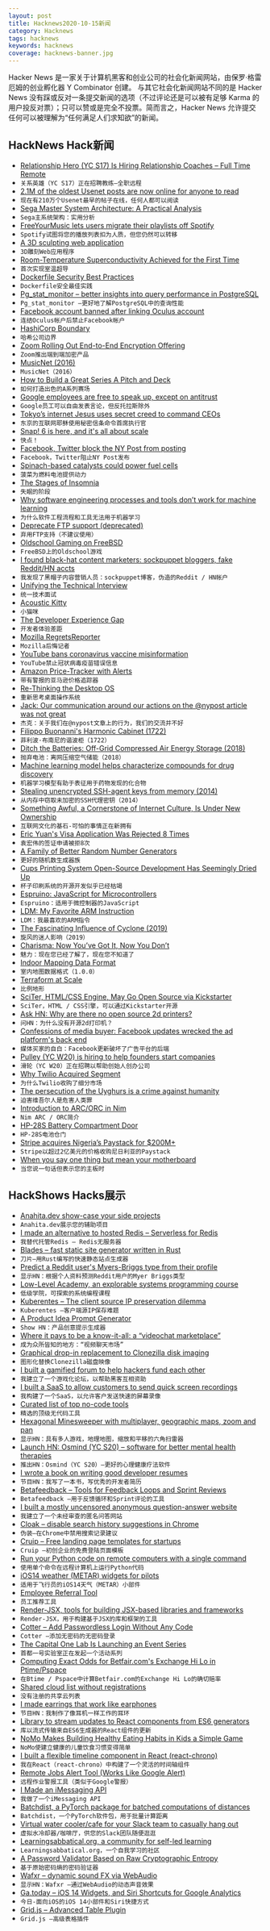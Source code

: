 ```yaml
---
layout: post
title: Hacknews2020-10-15新闻
category: Hacknews
tags: hacknews
keywords: hacknews
coverage: hacknews-banner.jpg
---
```


Hacker News 是一家关于计算机黑客和创业公司的社会化新闻网站，由保罗·格雷厄姆的创业孵化器 Y Combinator 创建。
与其它社会化新闻网站不同的是 Hacker News 没有踩或反对一条提交新闻的选项（不过评论还是可以被有足够 Karma 的用户投反对票）；只可以赞或是完全不投票。简而言之，Hacker News 允许提交任何可以被理解为“任何满足人们求知欲”的新闻。

## HackNews Hack新闻


- [Relationship Hero (YC S17) Is Hiring Relationship Coaches – Full Time Remote](https://relationshiphero.com/careers?role=coach)
- `关系英雄（YC S17）正在招聘教练–全职远程`
- [2.1M of the oldest Usenet posts are now online for anyone to read](https://www.vice.com/en/article/pky7km/usenet-archive-utzoo-online)
- `现在有210万个Usenet最早的帖子在线，任何人都可以阅读`
- [Sega Master System Architecture: A Practical Analysis](https://www.copetti.org/projects/consoles/master-system/)
- `Sega主系统架构：实用分析`
- [FreeYourMusic lets users migrate their playlists off Spotify](https://freeyourmusic.com/en/blog/spotify-tries-to-hold-your-playlists-hostage)
- `Spotify试图将您的播放列表扣为人质，但您仍然可以转移`
- [A 3D sculpting web application](https://stephaneginier.com/sculptgl/)
- `3D雕刻Web应用程序`
- [Room-Temperature Superconductivity Achieved for the First Time](https://www.quantamagazine.org/physicists-discover-first-room-temperature-superconductor-20201014/)
- `首次实现室温超导`
- [Dockerfile Security Best Practices](https://cloudberry.engineering/article/dockerfile-security-best-practices/)
- `Dockerfile安全最佳实践`
- [Pg_stat_monitor – better insights into query performance in PostgreSQL](https://www.percona.com/blog/2020/10/14/announcing-pg_stat_monitor-tech-preview-get-better-insights-into-query-performance-in-postgresql/)
- `Pg_stat_monitor –更好地了解PostgreSQL中的查询性能`
- [Facebook account banned after linking Oculus account](https://www.reddit.com/r/OculusQuest/comments/japo1j/facebook_account_banned_within_10_minutes/)
- `连结Oculus帐户后禁止Facebook帐户`
- [HashiCorp Boundary](https://www.hashicorp.com/blog/hashicorp-boundary)
- `哈希公司边界`
- [Zoom Rolling Out End-to-End Encryption Offering](https://blog.zoom.us/zoom-rolling-out-end-to-end-encryption-offering/)
- `Zoom推出端到端加密产品`
- [MusicNet (2016)](https://homes.cs.washington.edu/~thickstn/musicnet.html)
- `MusicNet（2016）`
- [How to Build a Great Series A Pitch and Deck](https://www.ycombinator.com/library/8d-how-to-build-a-great-series-a-pitch-and-deck)
- `如何打造出色的A系列赛场`
- [Google employees are free to speak up, except on antitrust](https://www.nytimes.com/2020/10/13/technology/google-employees-antitrust.html)
- `Google员工可以自由发表言论，但反托拉斯除外`
- [Tokyo’s internet Jesus uses secret creed to command CEOs](https://www.bloomberg.com/news/articles/2020-10-14/how-gmo-s-masatoshi-kumagai-once-a-high-school-dropout-runs-102-companies)
- `东京的互联网耶稣使用秘密信条命令首席执行官`
- [Snap! 6 is here, and it's all about scale](https://snap.berkeley.edu/blog)
- `快点！ `
- [Facebook, Twitter block the NY Post from posting](https://www.nationalreview.com/news/twitter-cites-hacked-materials-policy-to-justify-censorship-of-ny-post-hunter-biden-article/)
- `Facebook，Twitter阻止NY Post发布`
- [Spinach-based catalysts could power fuel cells](https://spectrum.ieee.org/energywise/green-tech/fuel-cells/spinach-gives-fuel-cells-a-power-up)
- `菠菜为燃料电池提供动力`
- [The Stages of Insomnia](https://www.mcsweeneys.net/articles/the-52-stages-of-insomnia)
- `失眠的阶段`
- [Why software engineering processes and tools don’t work for machine learning](https://www.comet.ml/site/why-software-engineering-processes-and-tools-dont-work-for-machine-learning/)
- `为什么软件工程流程和工具无法用于机器学习`
- [Deprecate FTP support (deprecated)](https://www.chromestatus.com/feature/6246151319715840)
- `弃用FTP支持（不建议使用）`
- [Oldschool Gaming on FreeBSD](https://vermaden.wordpress.com/2020/10/14/oldschool-gaming-on-freebsd/)
- `FreeBSD上的Oldschool游戏`
- [I found black-hat content marketers: sockpuppet bloggers, fake Reddit/HN accts](https://twitter.com/troyd/status/1315355410967085057)
- `我发现了黑帽子内容营销人员：sockpuppet博客，伪造的Reddit / HN帐户`
- [Unifying the Technical Interview](https://aphyr.com/posts/354-unifying-the-technical-interview)
- `统一技术面试`
- [Acoustic Kitty](https://en.wikipedia.org/wiki/Acoustic_Kitty)
- `小猫咪`
- [The Developer Experience Gap](https://redmonk.com/sogrady/2020/10/06/developer-experience-gap/)
- `开发者体验差距`
- [Mozilla RegretsReporter](https://foundation.mozilla.org/en/campaigns/regrets-reporter/)
- `Mozilla后悔记者`
- [YouTube bans coronavirus vaccine misinformation](https://www.reuters.com/article/us-health-coronavirus-youtube-idUSKBN26Z1VD)
- `YouTube禁止冠状病毒疫苗错误信息`
- [Amazon Price-Tracker with Alerts](https://www.camelcamelcamel.com)
- `带有警报的亚马逊价格追踪器`
- [Re-Thinking the Desktop OS](https://twitter.com/patrickc/status/1316475471203360769)
- `重新思考桌面操作系统`
- [Jack: Our communication around our actions on the @nypost article was not great](https://twitter.com/jack/status/1316528193621327876)
- `杰克：关于我们在@nypost文章上的行为，我们的交流并不好`
- [Filippo Buonanni's Harmonic Cabinet (1722)](https://publicdomainreview.org/collection/filippo-buonanni-harmonic-cabinet)
- `菲利波·布南尼的谐波柜（1722）`
- [Ditch the Batteries: Off-Grid Compressed Air Energy Storage (2018)](https://www.lowtechmagazine.com/2018/05/ditch-the-batteries-off-the-grid-compressed-air-energy-storage.html)
- `抛弃电池：离网压缩空气储能（2018）`
- [Machine learning model helps characterize compounds for drug discovery](https://phys.org/news/2020-10-machine-characterize-compounds-drug-discovery.html)
- `机器学习模型有助于表征用于药物发现的化合物`
- [Stealing unencrypted SSH-agent keys from memory (2014)](https://blog.netspi.com/stealing-unencrypted-ssh-agent-keys-from-memory/)
- `从内存中窃取未加密的SSH代理密钥（2014）`
- [Something Awful, a Cornerstone of Internet Culture, Is Under New Ownership](https://www.vice.com/en/article/3azxy8/something-awful-under-new-ownership)
- `互联网文化的基石-可怕的事情正在新拥有`
- [Eric Yuan's Visa Application Was Rejected 8 Times](https://www.careerfair.io/reviews/eric-yuan-effect)
- `袁宏伟的签证申请被拒8次`
- [A Family of Better Random Number Generators](https://www.pcg-random.org)
- `更好的随机数生成器族`
- [Cups Printing System Open-Source Development Has Seemingly Dried Up](https://www.phoronix.com/scan.php?page=news_item&px=Linux-2020-CUPS-Git)
- `杯子印刷系统的开源开发似乎已经枯竭`
- [Espruino: JavaScript for Microcontrollers](https://github.com/espruino/Espruino)
- `Espruino：适用于微控制器的JavaScript`
- [LDM: My Favorite ARM Instruction](https://keleshev.com/ldm-my-favorite-arm-instruction/)
- `LDM：我最喜欢的ARM指令`
- [The Fascinating Influence of Cyclone (2019)](http://pling.jondgoodwin.com/post/cyclone/)
- `旋风的迷人影响（2019）`
- [Charisma: Now You’ve Got It, Now You Don’t](https://lareviewofbooks.org/article/the-risks-of-charisma)
- `魅力：现在您已经了解了，现在您不知道了`
- [Indoor Mapping Data Format](https://register.apple.com/resources/imdf/)
- `室内地图数据格式（1.0.0）`
- [Terraform at Scale](https://medium.com/faun/terraform-at-scale-modualized-hierachical-layout-cb5dbe5a368d)
- `比例地形`
- [SciTer, HTML/CSS Engine, May Go Open Source via Kickstarter](https://www.kickstarter.com/projects/c-smile/open-source-sciter-engine)
- `SciTer，HTML / CSS引擎，可以通过Kickstarter开源`
- [Ask HN: Why are there no open source 2d printers?](item?id=24786721)
- `问HN：为什么没有开源2d打印机？`
- [Confessions of media buyer: Facebook updates wrecked the ad platform's back end](https://digiday.com/marketing/confessions-of-media-buyer-facebook-updates-have-wrecked-the-ad-platform-on-the-backend/)
- `媒体买家的自白：Facebook更新破坏了广告平台的后端`
- [Pulley (YC W20) is hiring to help founders start companies](https://docs.google.com/document/d/1BrJ3U4_D6_FxMYnaxZ4-NfCL8KuFGbvYjwh7ReF39zI/edit#)
- `滑轮（YC W20）正在招聘以帮助创始人创办公司`
- [Why Twilio Acquired Segment](https://rudderstack.com/blog/why-twilio-acquired-segment/)
- `为什么Twilio收购了细分市场`
- [The persecution of the Uyghurs is a crime against humanity](https://www.economist.com/leaders/2020/10/17/the-persecution-of-the-uyghurs-is-a-crime-against-humanity)
- `迫害维吾尔人是危害人类罪`
- [Introduction to ARC/ORC in Nim](https://nim-lang.org/blog/2020/10/15/introduction-to-arc-orc-in-nim.html)
- `Nim ARC / ORC简介`
- [HP-28S Battery Compartment Door](https://www.teawea.com/hp-28s-battery-compartment-door/)
- `HP-28S电池仓门`
- [Stripe acquires Nigeria’s Paystack for $200M+](https://techcrunch.com/2020/10/15/stripe-acquires-nigerias-paystack-for-200m-to-expand-into-the-african-continent/)
- `Stripe以超过2亿美元的价格收购尼日利亚的Paystack`
- [When you say one thing but mean your motherboard](https://logicmag.io/care/when-you-say-one-thing-but-mean-your-motherboard/)
- `当您说一句话但表示您的主板时`


## HackShows Hacks展示

- [ Anahita.dev show-case your side projects](https://www.anahita.dev/)
- `Anahita.dev展示您的辅助项目`
- [ I made an alternative to hosted Redis – Serverless for Redis](https://thiicket.com/)
- `我替代托管Redis – Redis无服务器`
- [ Blades – fast static site generator written in Rust](https://www.getblades.org/)
- `刀片–用Rust编写的快速静态站点生成器`
- [ Predict a Reddit user's Myers-Briggs type from their profile](https://gimmeserendipity.com/mbtimodel/reddit/)
- `显示HN：根据个人资料预测Reddit用户的Myer Briggs类型`
- [ Low-Level Academy, an explorable systems programming course](https://lowlvl.org/tcp-ip-fundamentals/exchanging-messages)
- `低级学院，可探索的系统编程课程`
- [ Kuberentes – The client source IP preservation dilemma](https://elsesiy.com/blog/kubernetes-client-source-ip-dilemma)
- `Kuberentes –客户端源IP保存难题`
- [ A Product Idea Prompt Generator](https://prompts.productideas.co/)
- `Show HN：产品创意提示生成器`
- [ Where it pays to be a know-it-all: a “videochat marketplace”](https://thundre.com)
- `成为众所皆知的地方：“视频聊天市场”`
- [ Graphical drop-in replacement to Clonezilla disk imaging](https://github.com/rescuezilla/rescuezilla)
- `图形化替换Clonezilla磁盘映像`
- [ I built a gamified forum to help hackers fund each other](https://hackerstash.com)
- `我建立了一个游戏化论坛，以帮助黑客互相资助`
- [ I built a SaaS to allow customers to send quick screen recordings](https://screenrequest.com)
- `我构建了一个SaaS，以允许客户发送快速的屏幕录像`
- [ Curated list of top no-code tools](https://www.nocodelist.me/)
- `精选的顶级无代码工具`
- [ Hexagonal Minesweeper with multiplayer, geographic maps, zoom and pan](https://www.multisweeper.com/)
- `显示HN：具有多人游戏，地理地图，缩放和平移的六角扫雷器`
- [Launch HN: Osmind (YC S20) – software for better mental health therapies](item?id=24777360)
- `推出HN：Osmind（YC S20）–更好的心理健康疗法软件`
- [ I wrote a book on writing good developer resumes](https://thetechresume.com/)
- `节目HN：我写了一本书，写优秀的开发者简历`
- [ Betafeedback – Tools for Feedback Loops and Sprint Reviews](https://www.betafeedback.com)
- `Betafeedback –用于反馈循环和Sprint评论的工具`
- [ I built a mostly uncensored anonymous question-answer website](https://www.qane.net/)
- `我建立了一个未经审查的匿名问答网站`
- [ Cloak – disable search history suggestions in Chrome](https://github.com/slymax/cloak)
- `伪装–在Chrome中禁用搜索记录建议`
- [ Cruip – Free landing page templates for startups](https://cruip.com/free-templates/)
- `Cruip –初创企业的免费登陆页面模板`
- [ Run your Python code on remote computers with a single command](https://github.com/lab-ml/remote)
- `使用单个命令在远程计算机上运行Python代码`
- [ iOS14 weather (METAR) widgets for pilots](https://apps.apple.com/us/app/id1534717474)
- `适用于飞行员的iOS14天气（METAR）小部件`
- [ Employee Referral Tool](https://www.getagrapevine.com/)
- `员工推荐工具`
- [ Render-JSX, tools for building JSX-based libraries and frameworks](https://loreanvictor.github.io/render-jsx/)
- `Render-JSX，用于构建基于JSX的库和框架的工具`
- [ Cotter – Add Passwordless Login Without Any Code](https://blog.cotter.app/integrate-cotter-magic-link-to-webflow-in-less-than-15-minutes/)
- `Cotter –添加无密码的无密码登录`
- [ The Capital One Lab Is Launching an Event Series](https://web.cvent.com/event/ad19cd76-53f1-40bd-a614-10da1f9c10b1/summary?rt=QAd4vvtHlkWmqdN8WH4jzg)
- `首都一号实验室正在发起一个活动系列`
- [ Computing Exact Odds for Betfair.com's Exchange Hi Lo in Ptime/Pspace](https://github.com/jpcooper/betfair-exchange-hi-lo-odds)
- `在Btime / Pspace中计算Betfair.com的Exchange Hi Lo的确切赔率`
- [ Shared cloud list without registrations](https://dothis.link?lang=hn4)
- `没有注册的共享云列表`
- [ I made earrings that work like earphones](https://peripherii.com)
- `节目HN：我制作了像耳机一样工作的耳环`
- [ Library to stream updates to React components from ES6 generators](https://github.com/callum-hart/ysu)
- `库以流式传输来自ES6生成器的React组件的更新`
- [ NoMo Makes Building Healthy Eating Habits in Kids a Simple Game](https://playnomo.com/make-eating-healthy-a-game-with-kids)
- `NoMo使建立健康的儿童饮食习惯变得简单`
- [ I built a flexible timeline component in React (react-chrono)](https://github.com/prabhuignoto/react-chrono)
- `我在React（react-chrono）中构建了一个灵活的时间轴组件`
- [ Remote Jobs Alert Tool (Works Like Google Alert)](https://www.prospercircle.org/personalized)
- `远程作业警报工具（类似于Google警报）`
- [ I Made an iMessaging API](https://sendblue.co)
- `我做了一个iMessaging API`
- [ Batchdist, a PyTorch package for batched computations of distances](https://github.com/mi92/batchdist)
- `Batchdist，一个PyTorch软件包，用于批量计算距离`
- [ Virtual water cooler/cafe for your Slack team to casually hang out](https://slack.com/apps/A01BE5W19T7-sixfeet)
- `虚拟水冷却器/咖啡厅，供您的Slack团队随便逛逛`
- [ Learningsabbatical.org, a community for self-led learning](https://learningsabbatical.org/)
- `Learningsabbatical.org，一个自我学习的社区`
- [ A Password Validator Based on Raw Cryptographic Entropy](https://github.com/lane-c-wagner/go-password-validator)
- `基于原始密码熵的密码验证器`
- [ Wafxr – dynamic sound FX via WebAudio](https://andyhall.github.io/wafxr/)
- `显示HN：Wafxr –通过WebAudio的动态声音效果`
- [ Ga.today – iOS 14 Widgets, and Siri Shortcuts for Google Analytics](https://apps.apple.com/app/id1488463071)
- `今日-面向iOS的iOS 14小部件和Siri快捷方式`
- [ Grid.js – Advanced Table Plugin](https://gridjs.io/)
- `Grid.js –高级表格插件`

